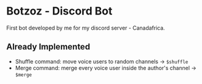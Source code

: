 # Botzoz - Discord Bot
First bot developed by me for my discord server - Canadafrica.

## Already Implemented
- Shuffle command: move voice users to random channels -> `$shuffle`
- Merge command: merge every voice user inside the author's channel -> `$merge`